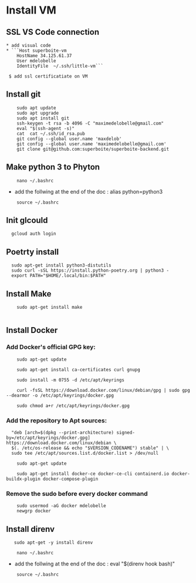  # Install VM 


## SSL VS Code connection 
    * add visual code
    * ```Host superboite-vm
        HostName 34.125.61.37
        User mdelobelle
        IdentityFile  ~/.ssh/little-vm```

     $ add ssl certificatiate on VM


## Install git
```
    sudo apt update
    sudo apt upgrade
    sudo apt install git
    ssh-keygen -t rsa -b 4096 -C "maximedelobelle@gmail.com"
    eval "$(ssh-agent -s)"
    cat  cat ~/.ssh/id_rsa.pub
    git config --global user.name 'maxdelob'
    git config --global user.name 'maximedelobelle@gmail.com'
    git clone git@github.com:superboite/superboite-backend.git
```


## Make python 3 to Phyton 
```
    nano ~/.bashrc
```
* add the follwing at the end of the doc :  alias python=python3

```
    source ~/.bashrc
```

## Init glcould
  ```
    gcloud auth login
 ```

## Poetrty install 
  ```
    sudo apt-get install python3-distutils
    sudo curl -sSL https://install.python-poetry.org | python3 - 
    export PATH="$HOME/.local/bin:$PATH"
  
  ```

## Install Make
```
    sudo apt-get install make
    
```


## Install Docker 

### Add Docker's official GPG key:
```
    sudo apt-get update
```
```
    sudo apt-get install ca-certificates curl gnupg
```
```
    sudo install -m 0755 -d /etc/apt/keyrings
```
```
    curl -fsSL https://download.docker.com/linux/debian/gpg | sudo gpg --dearmor -o /etc/apt/keyrings/docker.gpg
```
```
    sudo chmod a+r /etc/apt/keyrings/docker.gpg
```

### Add the repository to Apt sources:

```echo \
  "deb [arch=$(dpkg --print-architecture) signed-by=/etc/apt/keyrings/docker.gpg] https://download.docker.com/linux/debian \
  $(. /etc/os-release && echo "$VERSION_CODENAME") stable" | \
  sudo tee /etc/apt/sources.list.d/docker.list > /dev/null

```
```
    sudo apt-get update
```

```
    sudo apt-get install docker-ce docker-ce-cli containerd.io docker-buildx-plugin docker-compose-plugin
```


### Remove the sudo before every docker command 

```
    sudo usermod -aG docker mdelobelle
    newgrp docker
```


## Install direnv

```
   sudo apt-get -y install direnv

```

```
    nano ~/.bashrc
```
* add the follwing at the end of the doc :  eval "$(direnv hook bash)"

```
    source ~/.bashrc
```
